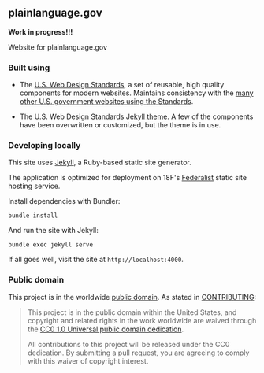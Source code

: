 ## plainlanguage.gov

**Work in progress!!!**

Website for plainlanguage.gov

### Built using

* The [U.S. Web Design Standards](https://standards.usa.gov), a set of reusable, high quality components for modern websites. Maintains consistency with the [many other U.S. government websites using the Standards](https://github.com/18F/web-design-standards/blob/develop/WHO_IS_USING_USWDS.md#website-and-applications-that-use-the-standards).

* The U.S. Web Design Standards [Jekyll theme](https://github.com/18F/uswds-jekyll). A few of the components have been overwritten or customized, but the theme is in use.

### Developing locally

This site uses [Jekyll](https://jekyllrb.com), a Ruby-based static site generator.

The application is optimized for deployment on 18F's [Federalist](https://federalist.18f.gov) static site hosting service.

Install dependencies with Bundler:

```
bundle install
```

And run the site with Jekyll:

```
bundle exec jekyll serve
```

If all goes well, visit the site at `http://localhost:4000`.

### Public domain

This project is in the worldwide [public domain](LICENSE.md). As stated in [CONTRIBUTING](CONTRIBUTING.md):

> This project is in the public domain within the United States, and copyright and related rights in the work worldwide are waived through the [CC0 1.0 Universal public domain dedication](https://creativecommons.org/publicdomain/zero/1.0/).
>
> All contributions to this project will be released under the CC0 dedication. By submitting a pull request, you are agreeing to comply with this waiver of copyright interest.
